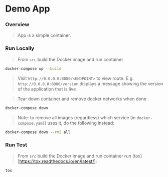 # Demo App

### Overview
> App is a simple container.

### Run Locally
> From `src` build the Docker image and run container
```sh
docker-compose up --build
```

> Visit `http://0.0.0.0:8080/<ENDPOINT>` to view route. E.g. `http://0.0.0.0:8080/version` displays a message showing the version of the application that is live

> Tear down container and remove docker networks when done
```sh
docker-compose down
```

> Note: to remove all images (regardless) which service (in `docker-compose.yaml`) uses it, do the following instead:
```sh
docker-compose down --rmi all
```

### Run Test
> From `src` build the Docker image and run container run (tox) [https://tox.readthedocs.io/en/latest/]:
```sh
tox
```
